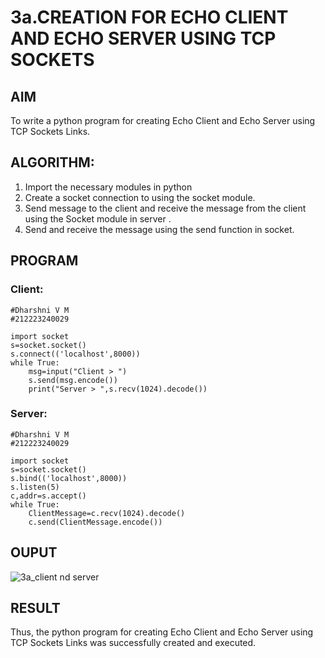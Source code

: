 # 3a.CREATION FOR ECHO CLIENT AND ECHO SERVER USING TCP SOCKETS
## AIM

To write a python program for creating Echo Client and Echo Server using TCP
Sockets Links.

## ALGORITHM:

1. Import the necessary modules in python
2. Create a socket connection to using the socket module.
3. Send message to the client and receive the message from the client using the Socket module in
 server .
4. Send and receive the message using the send function in socket.
   
## PROGRAM
### Client:
```
#Dharshni V M
#212223240029

import socket 
s=socket.socket() 
s.connect(('localhost',8000)) 
while True:
    msg=input("Client > ") 
    s.send(msg.encode()) 
    print("Server > ",s.recv(1024).decode())
```
### Server:
```
#Dharshni V M
#212223240029

import socket 
s=socket.socket() 
s.bind(('localhost',8000)) 
s.listen(5) 
c,addr=s.accept() 
while True:
    ClientMessage=c.recv(1024).decode() 
    c.send(ClientMessage.encode()) 
```
## OUPUT

![3a_client nd server](https://github.com/user-attachments/assets/a0effab7-f10e-4420-8cd7-caaff8aeec56)

## RESULT
Thus, the python program for creating Echo Client and Echo Server using TCP Sockets Links 
was successfully created and executed.

